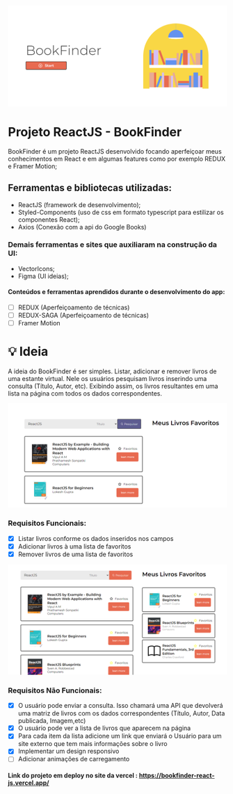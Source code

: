 ![alt](https://github.com/Jordaobm/bookfinder-ReactJS/blob/main/src/assets/01.PNG)

# Projeto ReactJS - BookFinder

BookFinder é um projeto ReactJS desenvolvido focando aperfeiçoar meus conhecimentos em React e em algumas features como por exemplo REDUX e Framer Motion;

## Ferramentas e bibliotecas utilizadas:

- ReactJS (framework de desenvolvimento);
- Styled-Components (uso de css em formato typescript para estilizar os componentes React);
- Axios (Conexão com a api do Google Books)

### Demais ferramentas e sites que auxiliaram na construção da UI:

- VectorIcons;
- Figma (UI ideias);

#### Conteúdos e ferramentas aprendidos durante o desenvolvimento do app:

- [ ] REDUX (Aperfeiçoamento de técnicas)
- [ ] REDUX-SAGA (Aperfeiçoamento de técnicas)
- [ ] Framer Motion

# 💡 Ideia

A ideia do BookFinder é ser simples. Listar, adicionar e remover livros de uma estante virtual. Nele os usuários pesquisam livros inserindo uma consulta (Título, Autor, etc). Exibindo assim, os livros resultantes em uma lista na página com todos os dados correspondentes.

![alt](https://github.com/Jordaobm/bookfinder-ReactJS/blob/main/src/assets/02.PNG)

### Requisitos Funcionais: 

- [x]  Listar livros conforme os dados inseridos nos campos
- [x]  Adicionar livros à uma lista de favoritos
- [x]  Remover livros de uma lista de favoritos

![alt](https://github.com/Jordaobm/bookfinder-ReactJS/blob/main/src/assets/03.PNG)

### Requisitos Não Funcionais:

- [x]  O usuário pode enviar a consulta. Isso chamará uma API que devolverá uma matriz de livros com os dados correspondentes (Título, Autor, Data publicada, Imagem,etc)
- [x]  O usuário pode ver a lista de livros que aparecem na página
- [x]  Para cada item da lista adicione um link que enviará o Usuário para um site externo que tem mais informações sobre o livro
- [x]  Implementar um design responsivo
- [ ]  Adicionar animações de carregamento

#### Link do projeto em deploy no site da vercel : https://bookfinder-react-js.vercel.app/

